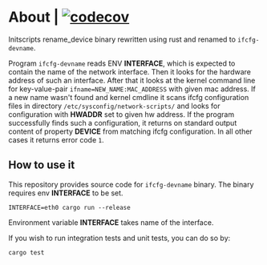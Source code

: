 # About | [![codecov](https://codecov.io/gh/jamacku/ifcfg-devname/branch/main/graph/badge.svg?token=4R3FR4RVH4)](https://codecov.io/gh/jamacku/ifcfg-devname)

Initscripts rename_device binary rewritten using rust and renamed to ``ifcfg-devname``.

Program ``ifcfg-devname`` reads ENV **INTERFACE**, which is expected to contain the name of the network interface. Then it looks for the hardware address of such an interface. After that it looks at the kernel command line for key-value-pair ``ifname=NEW_NAME:MAC_ADDRESS`` with given mac address. If a new name wasn't found and kernel cmdline it scans ifcfg configuration files in directory ``/etc/sysconfig/network-scripts/`` and looks for configuration with **HWADDR** set to given hw address. If the program successfully finds such a configuration, it returns on standard output content of property **DEVICE** from matching ifcfg configuration. In all other cases it returns error code ``1``.

## How to use it

This repository provides source code for ``ifcfg-devname`` binary. The binary requires env **INTERFACE** to be set.

```
INTERFACE=eth0 cargo run --release
```

Environment variable **INTERFACE** takes name of the interface.

If you wish to run integration tests and unit tests, you can do so by:

```
cargo test
```
